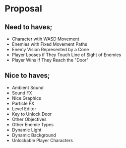# Proposal

## Need to haves;

* Character wtih WASD Movement
* Enemies with Fixed Movement Paths
* Enemy Vision Represented by a Cone
* Player Looses if They Touch Line of Sight of Enemies
* Player Wins if They Reach the "Door"

## Nice to haves;

* Ambient Sound
* Sound FX
* Nice Graphics
* Particle FX
* Level Editor
* Key to Unlock Door
* Other Objectives
* Other Enemie Types
* Dynamic Light
* Dynamic Background
* Unlockable Player Characters